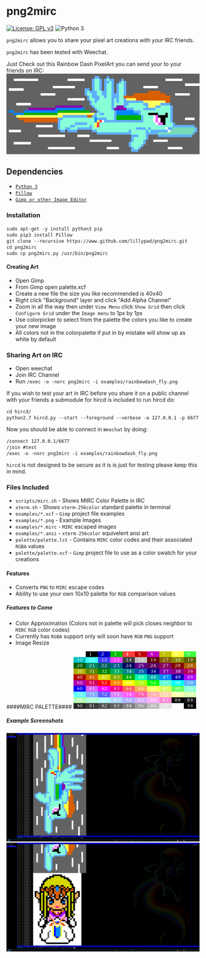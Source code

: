 # png2mirc #
[![License: GPL v3](https://img.shields.io/badge/License-GPL%20v3-blue.svg)](http://www.gnu.org/licenses/gpl-3.0) ![Python 3](https://img.shields.io/badge/Python-3-brightgreen.svg)

`png2mirc` allows you to share your pixel art creations with your IRC friends.

`png2mirc` has been tested with Weechat.

Just Check out this Rainbow Dash PixelArt you can send your to your friends on IRC:
![rainbowdash](docs/imgs/rainbowdash_fly.png)

## Dependencies ##
- [`Python 3`](https://www.python.org)
- [`Pillow`](https://python-pillow.org/)
- [`Gimp or other Image Editor`](https://www.gimp.org/)

### Installation ###
```
sudo apt-get -y install python3 pip
sudo pip3 install Pillow
git clone --recursive https://www.github.com/lillypad/png2mirc.git
cd png2mirc
sudo cp png2mirc.py /usr/bin/png2mirc
```

#### Creating Art ####
- Open Gimp
- From Gimp open palette.xcf
- Create a new file the size you like recommended is 40x40
- Right click "Background" layer and click "Add Alpha Channel"
- Zoom in all the way then under `View Menu` click `Show Grid` then click `Configure Grid` under the `Image menu` to 1px by 1px
- Use colorpicker to select from the palette the colors you like to create your new image
- All colors not in the colorpalette if put in by mistake will show up as white by default

### Sharing Art on IRC ###
- Open weechat
- Join IRC Channel
- Run `/exec -o -norc png2mirc -i examples/rainbowdash_fly.png`

If you wish to test your art in IRC before you share it on a public channel with your friends a submodule for hircd is included to run hircd do:
```
cd hircd/
python2.7 hircd.py --start --foreground --verbose -a 127.0.0.1 -p 6677
```

Now you should be able to connect in `Weechat` by doing:
```
/connect 127.0.0.1/6677
/join #test
/exec -o -norc png2mirc -i examples/rainbowdash_fly.png
```

`hircd` is not designed to be secure as it is is just for testing please keep this in mind.

### Files Included ###
- `scripts/mirc.sh` - Shows MIRC Color Palette in IRC
- `xterm.sh` - Shows `xterm-256color` standard palette in terminal
- `examples/*.xcf` - `Gimp` project file examples
- `examples/*.png` - Example Images
- `examples/*.mirc` - `MIRC` escaped images
- `examples/*.ansi` - `xterm-256color` equivelent ansi art
- `palette/palette.lst` - Contains `MIRC` color codes and their associated `RGBA` values
- `palette/palette.xcf` - `Gimp` project file to use as a color swatch for your creations

#### Features ####
- Converts `PNG` to `MIRC` escape codes
- Ability to use your own 10x10 palette for `RGB` comparison values

##### Features to Come #####
- Color Approximation (Colors not in palette will pick closes neighbor to `MIRC` `RGB` color codes)
- Currently has `RGBA` support only will soon have `RGB` `PNG` support
- Image Resize

####MIRC PALETTE####
![mircpalette](docs/imgs/mirc.png)

##### Example Screenshots #####
![RainbowDash](docs/imgs/screenshot_1.png)
![Zelda](docs/imgs/screenshot_2.png)
